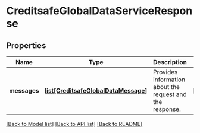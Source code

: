 # CreditsafeGlobalDataServiceResponse

## Properties
Name | Type | Description | Notes
------------ | ------------- | ------------- | -------------
**messages** | [**list[CreditsafeGlobalDataMessage]**](CreditsafeGlobalDataMessage.md) | Provides information about the request and the response. | [optional] 

[[Back to Model list]](../README.md#documentation-for-models) [[Back to API list]](../README.md#documentation-for-api-endpoints) [[Back to README]](../README.md)

